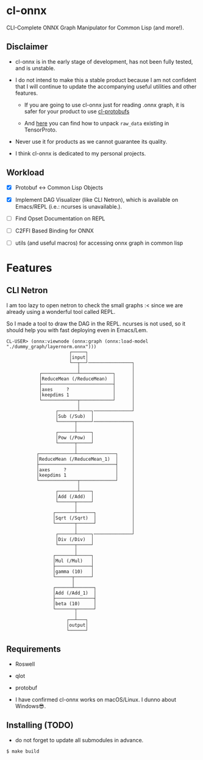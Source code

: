 
# cl-onnx

CLI-Complete ONNX Graph Manipulator for Common Lisp (and more!).

## Disclaimer

- cl-onnx is in the early stage of development, has not been fully tested, and is unstable.

- I do not intend to make this a stable product because I am not confident that I will continue to update the accompanying useful utilities and other features.

    - If you are going to use cl-onnx just for reading .onnx graph, it is safer for your product to use [cl-protobufs](https://github.com/qitab/cl-protobufs)

    - And [here](https://github.com/hikettei/cl-onnx/blob/main/source/tensor-proto.lisp#L41) you can find how to unpack `raw_data` existing in TensorProto.

- Never use it for products as we cannot guarantee its quality.

- I think cl-onnx is dedicated to my personal projects.

## Workload

- [x] Protobuf <-> Common Lisp Objects

- [x] Implement DAG Visualizer (like CLI Netron), which is available on Emacs/REPL (i.e.: ncurses is unavailable.).

- [ ] Find Opset Documentation on REPL

- [ ] C2FFI Based Binding for ONNX

- [ ] utils (and useful macros) for accessing onnx graph in common lisp


# Features

## CLI Netron

I am too lazy to open netron to check the small graphs :< since we are already using a wonderful tool called REPL.

So I made a tool to draw the DAG in the REPL. ncurses is not used, so it should help you with fast deploying even in Emacs/Lem.

```
CL-USER> (onnx:viewnode (onnx:graph (onnx:load-model "./dummy_graph/layernorm.onnx")))
                       ┌─────┐                       
                       │input│                       
                       └──┬──┘────────────────┐      
                          │                   │      
            ┌─────────────┴────────────┐      │      
            │ReduceMean (/ReduceMean)  │      │      
            ├──────────────────────────┤      │      
            │axes     ?                │      │      
            │keepdims 1                │      │      
            └─────────────┬────────────┘      │      
                          │                   │      
                  ┌───────┴────┐──────────────┘      
                  │Sub (/Sub)  │                     
                  └──────┬─────┘──────────────┐      
                         │                    │      
                  ┌──────┴─────┐              │      
                  │Pow (/Pow)  │              │      
                  └──────┬─────┘              │      
                         │                    │      
           ┌─────────────┴──────────────┐     │      
           │ReduceMean (/ReduceMean_1)  │     │      
           ├────────────────────────────┤     │      
           │axes     ?                  │     │      
           │keepdims 1                  │     │      
           └──────────────┬─────────────┘     │      
                          │                   │      
                  ┌───────┴────┐              │      
                  │Add (/Add)  │              │      
                  └──────┬─────┘              │      
                         │                    │      
                 ┌───────┴──────┐             │      
                 │Sqrt (/Sqrt)  │             │      
                 └───────┬──────┘             │      
                         │                    │      
                  ┌──────┴─────┐──────────────┘      
                  │Div (/Div)  │                     
                  └──────┬─────┘                     
                         │                           
                 ┌───────┴─────┐                     
                 │Mul (/Mul)   │                     
                 ├─────────────┤                     
                 │gamma (10)   │                     
                 └──────┬──────┘                    
                        │                            
                 ┌──────┴───────┐                    
                 │Add (/Add_1)  │                    
                 ├──────────────┤                    
                 │beta (10)     │                    
                 └───────┬──────┘                    
                         │                           
                      ┌──┴───┐                       
                      │output│                       
                      └──────┘
```

## Requirements

- Roswell

- qlot

- protobuf

- I have confirmed cl-onnx works on macOS/Linux. I dunno about Windows😎.

## Installing (TODO)

- do not forget to update all submodules in advance.

```sh
$ make build
```

